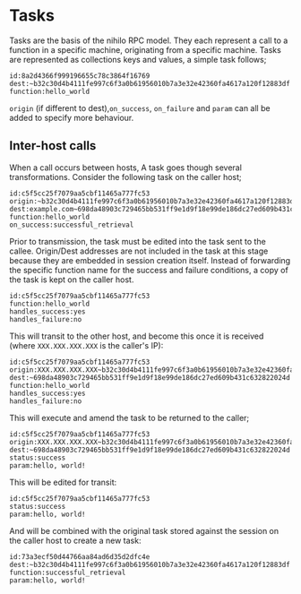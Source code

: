 # Tasks

Tasks are the basis of the nihilo RPC model. They each represent a call to a function in a specific machine, originating from a specific machine. Tasks are represented as collections keys and values, a simple task follows;

```
id:8a2d4366f999196655c78c3864f16769
dest:~b32c30d4b4111fe997c6f3a0b61956010b7a3e32e42360fa4617a120f12883df
function:hello_world
```

`origin` (if different to dest),`on_success`, `on_failure` and `param` can all be added to specify more behaviour.

## Inter-host calls

When a call occurs between hosts, A task goes though several transformations. Consider the following task on the caller host;

```
id:c5f5cc25f7079aa5cbf11465a777fc53
origin:~b32c30d4b4111fe997c6f3a0b61956010b7a3e32e42360fa4617a120f12883df
dest:example.com~698da48903c729465bb531ff9e1d9f18e99de186dc27ed609b431c632822024d
function:hello_world
on_success:successful_retrieval
```

Prior to transmission, the task must be edited into the task sent to the callee. Origin/Dest addresses are not included in the task at this stage because they are embedded in session creation itself. Instead of forwarding the specific function name for the success and failure conditions, a copy of the task is kept on the caller host.

```
id:c5f5cc25f7079aa5cbf11465a777fc53
function:hello_world
handles_success:yes
handles_failure:no
```

This will transit to the other host, and become this once it is received (where `XXX.XXX.XXX.XXX` is the caller's IP):

```
id:c5f5cc25f7079aa5cbf11465a777fc53
origin:XXX.XXX.XXX.XXX~b32c30d4b4111fe997c6f3a0b61956010b7a3e32e42360fa4617a120f12883df
dest:~698da48903c729465bb531ff9e1d9f18e99de186dc27ed609b431c632822024d
function:hello_world
handles_success:yes
handles_failure:no
```

This will execute and amend the task to be returned to the caller;

```
id:c5f5cc25f7079aa5cbf11465a777fc53
origin:XXX.XXX.XXX.XXX~b32c30d4b4111fe997c6f3a0b61956010b7a3e32e42360fa4617a120f12883df
dest:~698da48903c729465bb531ff9e1d9f18e99de186dc27ed609b431c632822024d
status:success
param:hello, world!
```

This will be edited for transit:

```
id:c5f5cc25f7079aa5cbf11465a777fc53
status:success
param:hello, world!
```

And will be combined with the original task stored against the session on the caller host to create a new task:

```
id:73a3ecf50d44766aa84ad6d35d2dfc4e
dest:~b32c30d4b4111fe997c6f3a0b61956010b7a3e32e42360fa4617a120f12883df
function:successful_retrieval
param:hello, world!
```